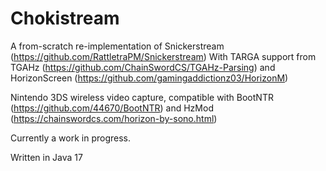 # Chokistream
A from-scratch re-implementation of Snickerstream (https://github.com/RattletraPM/Snickerstream)
With TARGA support from TGAHz (https://github.com/ChainSwordCS/TGAHz-Parsing) and HorizonScreen (https://github.com/gamingaddictionz03/HorizonM)

Nintendo 3DS wireless video capture, compatible with BootNTR (https://github.com/44670/BootNTR) and HzMod (https://chainswordcs.com/horizon-by-sono.html)

Currently a work in progress.

Written in Java 17
